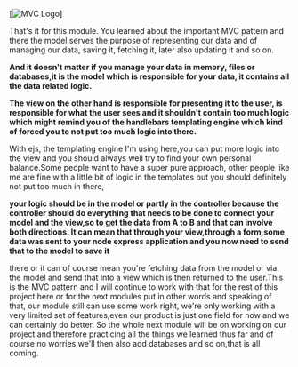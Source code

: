 [![MVC Logo](https://encrypted-tbn0.gstatic.com/images?q=tbn:ANd9GcRcrcEcAb6BD4JsjVBPMo73e63AfIXak9qXlogJTJ0QZ3ouXyYORK2zzvEvAsaG3MMsJic&usqp=CAU)]

That's it for this module. You learned about the important MVC pattern and there the model serves the purpose
of representing our data and of managing our data, saving it, fetching it, later also updating it and so
on. 

**And it doesn't matter if you manage your data in memory, files or databases,it is the model which is responsible for your data,
it contains all the data related logic.**

**The view on the other hand is responsible for presenting it to the user, is responsible for what the
user sees and it shouldn't contain too much logic which might remind you of the handlebars templating
engine which kind of forced you to not put too much logic into there.**

With ejs, the templating engine I'm using here,you can put more logic into the view and you should always well try to find your own personal balance.Some people want to have a super pure approach, other people like me are fine with a little bit of logic
in the templates but you should definitely not put too much in there,

**your logic should be in the model or partly in the controller because the controller should do everything that needs to be done to connect your model and the view,so to get the data from A to B and that can involve both directions. It can mean that through your view,through a form,some data was sent to your node express application and you now need to send that to the model to save it**

there or it can of course mean you're fetching data from the model or via the model and send that into a view
which is then returned to the user.This is the MVC pattern and I will continue to work with that for the rest of this project here or for the next modules put in other words and speaking of that, our module still can use some work right,
we're only working with a very limited set of features,even our product is just one field for now and we can certainly do better.
So the whole next module will be on working on our project and therefore practicing all the things we learned thus far
and of course no worries,we'll then also add databases and so on,that is all coming.
